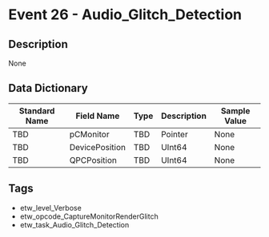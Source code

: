 # Event 26 - Audio_Glitch_Detection

## Description
None

## Data Dictionary
|Standard Name|Field Name|Type|Description|Sample Value|
|---|---|---|---|---|
|TBD|pCMonitor|TBD|Pointer|None|None|
|TBD|DevicePosition|TBD|UInt64|None|None|
|TBD|QPCPosition|TBD|UInt64|None|None|

## Tags
* etw_level_Verbose
* etw_opcode_CaptureMonitorRenderGlitch
* etw_task_Audio_Glitch_Detection